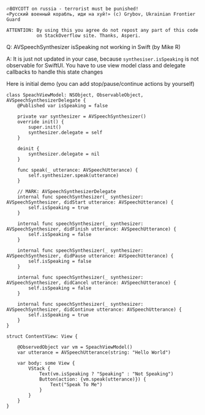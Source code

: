 ```
🔥BOYCOTT on russia - terrorist must be punished!
«Русский военный корабль, иди на хуй!» (c) Grybov, Ukrainian Frontier Guard

ATTENTION: By using this you agree do not repost any part of this code
           on StackOverflow site. Thanks, Asperi.
```

Q: AVSpeechSynthesizer isSpeaking not working in Swift (by Mike R)

A: It is just not updated in your case, because `synthesiser.isSpeaking` is not observable for SwiftUI. You have to use view model class and delegate callbacks to handle this state changes

Here is initial demo (you can add stop/pause/continue actions by yourself)

```
class SpeachViewModel: NSObject, ObservableObject, AVSpeechSynthesizerDelegate {
	@Published var isSpeaking = false

	private var synthesizer = AVSpeechSynthesizer()
	override init() {
		super.init()
		synthesizer.delegate = self
	}

    deinit {
		synthesizer.delegate = nil
    }

	func speak(_ utterance: AVSpeechUtterance) {
		self.synthesizer.speak(utterance)
	}

	// MARK: AVSpeechSynthesizerDelegate
	internal func speechSynthesizer(_ synthesizer: AVSpeechSynthesizer, didStart utterance: AVSpeechUtterance) {
		self.isSpeaking = true
	}

	internal func speechSynthesizer(_ synthesizer: AVSpeechSynthesizer, didFinish utterance: AVSpeechUtterance) {
		self.isSpeaking = false
	}

	internal func speechSynthesizer(_ synthesizer: AVSpeechSynthesizer, didPause utterance: AVSpeechUtterance) {
		self.isSpeaking = false
	}

	internal func speechSynthesizer(_ synthesizer: AVSpeechSynthesizer, didCancel utterance: AVSpeechUtterance) {
		self.isSpeaking = false
	}

	internal func speechSynthesizer(_ synthesizer: AVSpeechSynthesizer, didContinue utterance: AVSpeechUtterance) {
		self.isSpeaking = true
	}
}

struct ContentView: View {

	@ObservedObject var vm = SpeachViewModel()
	var utterance = AVSpeechUtterance(string: "Hello World")

	var body: some View {
		VStack {
			Text(vm.isSpeaking ? "Speaking" : "Not Speaking")
			Button(action: {vm.speak(utterance)}) {
				Text("Speak To Me")
			}
		}
	}
}
```
